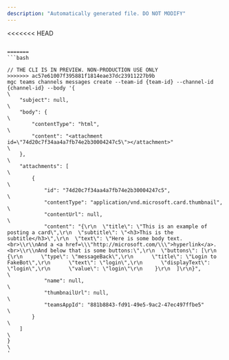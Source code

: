 ```yaml
---
description: "Automatically generated file. DO NOT MODIFY"
---
```


<<<<<<< HEAD
```cli

=======
```bash

// THE CLI IS IN PREVIEW. NON-PRODUCTION USE ONLY
>>>>>>> ac57e61007f395881f1814eae37dc23911227b9b
mgc teams channels messages create --team-id {team-id} --channel-id {channel-id} --body '{\
    "subject": null,\
    "body": {\
        "contentType": "html",\
        "content": "<attachment id=\"74d20c7f34aa4a7fb74e2b30004247c5\"></attachment>"\
    },\
    "attachments": [\
        {\
            "id": "74d20c7f34aa4a7fb74e2b30004247c5",\
            "contentType": "application/vnd.microsoft.card.thumbnail",\
            "contentUrl": null,\
            "content": "{\r\n  \"title\": \"This is an example of posting a card\",\r\n  \"subtitle\": \"<h3>This is the subtitle</h3>\",\r\n  \"text\": \"Here is some body text. <br>\\r\\nAnd a <a href=\\\"http://microsoft.com/\\\">hyperlink</a>. <br>\\r\\nAnd below that is some buttons:\",\r\n  \"buttons\": [\r\n    {\r\n      \"type\": \"messageBack\",\r\n      \"title\": \"Login to FakeBot\",\r\n      \"text\": \"login\",\r\n      \"displayText\": \"login\",\r\n      \"value\": \"login\"\r\n    }\r\n  ]\r\n}",\
            "name": null,\
            "thumbnailUrl": null,\
            "teamsAppId": "881b8843-fd91-49e5-9ac2-47ec497ffbe5"\
        }\
    ]\
}\
'

```